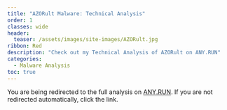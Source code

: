 ```yaml
---
title: "AZORult Malware: Technical Analysis"
order: 1
classes: wide
header:
  teaser: /assets/images/site-images/AZORult.jpg
ribbon: Red
description: "Check out my Technical Analysis of AZORult on ANY.RUN"
categories:
  - Malware Analysis
toc: true
---
```


<html>
  <head>
    <meta http-equiv="refresh" content="3; url=https://any.run/cybersecurity-blog/azorult-malware-analysis">
  </head>
  <body>
    <p>You are being redirected to the full analysis on <a href="https://any.run/cybersecurity-blog/azorult-malware-analysis">ANY.RUN</a>. If you are not redirected automatically, click the link.</p>
  </body>
</html>